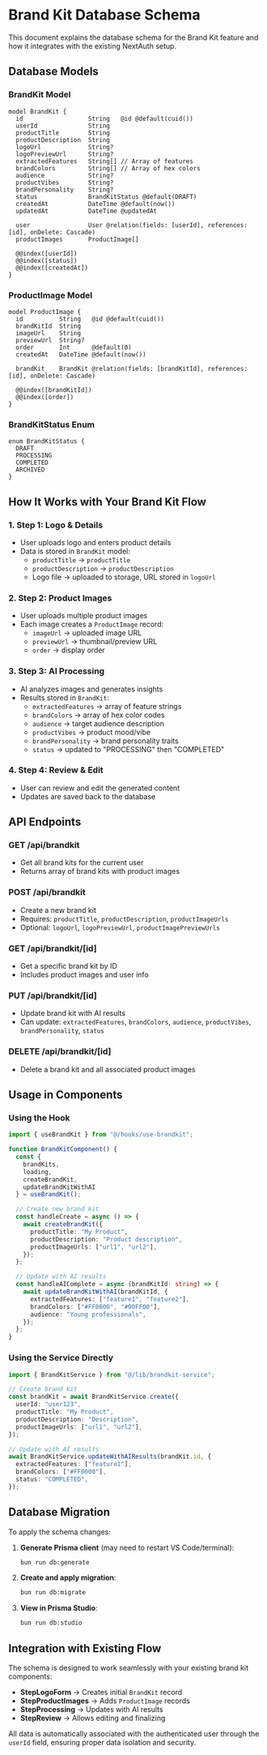 # Brand Kit Database Schema

This document explains the database schema for the Brand Kit feature and how it integrates with the existing NextAuth setup.

## Database Models

### BrandKit Model
```prisma
model BrandKit {
  id                  String   @id @default(cuid())
  userId              String
  productTitle        String
  productDescription  String
  logoUrl             String?
  logoPreviewUrl      String?
  extractedFeatures   String[] // Array of features
  brandColors         String[] // Array of hex colors
  audience            String?
  productVibes        String?
  brandPersonality    String?
  status              BrandKitStatus @default(DRAFT)
  createdAt           DateTime @default(now())
  updatedAt           DateTime @updatedAt

  user                User @relation(fields: [userId], references: [id], onDelete: Cascade)
  productImages       ProductImage[]

  @@index([userId])
  @@index([status])
  @@index([createdAt])
}
```

### ProductImage Model
```prisma
model ProductImage {
  id          String   @id @default(cuid())
  brandKitId  String
  imageUrl    String
  previewUrl  String?
  order       Int      @default(0)
  createdAt   DateTime @default(now())

  brandKit    BrandKit @relation(fields: [brandKitId], references: [id], onDelete: Cascade)

  @@index([brandKitId])
  @@index([order])
}
```

### BrandKitStatus Enum
```prisma
enum BrandKitStatus {
  DRAFT
  PROCESSING
  COMPLETED
  ARCHIVED
}
```

## How It Works with Your Brand Kit Flow

### 1. **Step 1: Logo & Details**
- User uploads logo and enters product details
- Data is stored in `BrandKit` model:
  - `productTitle` → `productTitle`
  - `productDescription` → `productDescription`
  - Logo file → uploaded to storage, URL stored in `logoUrl`

### 2. **Step 2: Product Images**
- User uploads multiple product images
- Each image creates a `ProductImage` record:
  - `imageUrl` → uploaded image URL
  - `previewUrl` → thumbnail/preview URL
  - `order` → display order

### 3. **Step 3: AI Processing**
- AI analyzes images and generates insights
- Results stored in `BrandKit`:
  - `extractedFeatures` → array of feature strings
  - `brandColors` → array of hex color codes
  - `audience` → target audience description
  - `productVibes` → product mood/vibe
  - `brandPersonality` → brand personality traits
  - `status` → updated to "PROCESSING" then "COMPLETED"

### 4. **Step 4: Review & Edit**
- User can review and edit the generated content
- Updates are saved back to the database

## API Endpoints

### GET /api/brandkit
- Get all brand kits for the current user
- Returns array of brand kits with product images

### POST /api/brandkit
- Create a new brand kit
- Requires: `productTitle`, `productDescription`, `productImageUrls`
- Optional: `logoUrl`, `logoPreviewUrl`, `productImagePreviewUrls`

### GET /api/brandkit/[id]
- Get a specific brand kit by ID
- Includes product images and user info

### PUT /api/brandkit/[id]
- Update brand kit with AI results
- Can update: `extractedFeatures`, `brandColors`, `audience`, `productVibes`, `brandPersonality`, `status`

### DELETE /api/brandkit/[id]
- Delete a brand kit and all associated product images

## Usage in Components

### Using the Hook
```typescript
import { useBrandKit } from "@/hooks/use-brandkit";

function BrandKitComponent() {
  const { 
    brandKits, 
    loading, 
    createBrandKit, 
    updateBrandKitWithAI 
  } = useBrandKit();

  // Create new brand kit
  const handleCreate = async () => {
    await createBrandKit({
      productTitle: "My Product",
      productDescription: "Product description",
      productImageUrls: ["url1", "url2"],
    });
  };

  // Update with AI results
  const handleAIComplete = async (brandKitId: string) => {
    await updateBrandKitWithAI(brandKitId, {
      extractedFeatures: ["feature1", "feature2"],
      brandColors: ["#FF0000", "#00FF00"],
      audience: "Young professionals",
    });
  };
}
```

### Using the Service Directly
```typescript
import { BrandKitService } from "@/lib/brandkit-service";

// Create brand kit
const brandKit = await BrandKitService.create({
  userId: "user123",
  productTitle: "My Product",
  productDescription: "Description",
  productImageUrls: ["url1", "url2"],
});

// Update with AI results
await BrandKitService.updateWithAIResults(brandKit.id, {
  extractedFeatures: ["feature1"],
  brandColors: ["#FF0000"],
  status: "COMPLETED",
});
```

## Database Migration

To apply the schema changes:

1. **Generate Prisma client** (may need to restart VS Code/terminal):
   ```bash
   bun run db:generate
   ```

2. **Create and apply migration**:
   ```bash
   bun run db:migrate
   ```

3. **View in Prisma Studio**:
   ```bash
   bun run db:studio
   ```

## Integration with Existing Flow

The schema is designed to work seamlessly with your existing brand kit components:

- **StepLogoForm** → Creates initial `BrandKit` record
- **StepProductImages** → Adds `ProductImage` records
- **StepProcessing** → Updates with AI results
- **StepReview** → Allows editing and finalizing

All data is automatically associated with the authenticated user through the `userId` field, ensuring proper data isolation and security.
